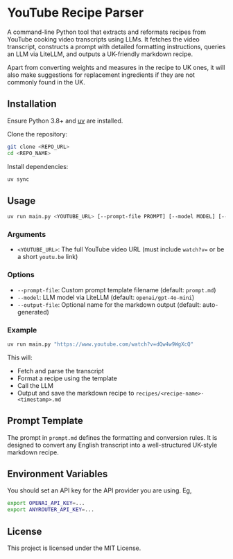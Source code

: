 # YouTube Recipe Parser

A command-line Python tool that extracts and reformats recipes from YouTube cooking video transcripts using LLMs. It fetches the video transcript, constructs a prompt with detailed formatting instructions, queries an LLM via LiteLLM, and outputs a UK-friendly markdown recipe.

Apart from converting weights and measures in the recipe to UK ones, it will also make suggestions for replacement ingredients if they are not commonly found in the UK.

## Installation

Ensure Python 3.8+ and [uv](https://docs.astral.sh/uv/) are installed.

Clone the repository:

```bash
git clone <REPO_URL>
cd <REPO_NAME>
```

Install dependencies:

```bash
uv sync
```

## Usage

```bash
uv run main.py <YOUTUBE_URL> [--prompt-file PROMPT] [--model MODEL] [--output-file FILE]
```

### Arguments

- `<YOUTUBE_URL>`: The full YouTube video URL (must include `watch?v=` or be a short `youtu.be` link)

### Options

- `--prompt-file`: Custom prompt template filename (default: `prompt.md`)
- `--model`: LLM model via LiteLLM (default: `openai/gpt-4o-mini`)
- `--output-file`: Optional name for the markdown output (default: auto-generated)

### Example

```bash
uv run main.py "https://www.youtube.com/watch?v=dQw4w9WgXcQ"
```

This will:
- Fetch and parse the transcript
- Format a recipe using the template
- Call the LLM
- Output and save the markdown recipe to `recipes/<recipe-name>-<timestamp>.md`

## Prompt Template
The prompt in `prompt.md` defines the formatting and conversion rules. It is designed to convert any English transcript into a well-structured UK-style markdown recipe.

## Environment Variables
You should set an API key for the API provider you are using.  Eg,
```bash
export OPENAI_API_KEY=...
export ANYROUTER_API_KEY=...
```

## License

This project is licensed under the MIT License.
